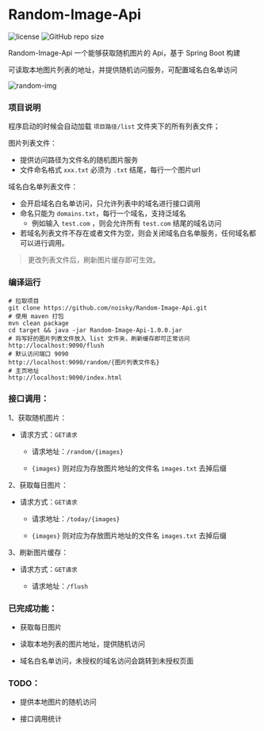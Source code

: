 Random-Image-Api
========
![license]
![GitHub repo size]


Random-Image-Api 一个能够获取随机图片的 Api，基于 Spring Boot 构建

可读取本地图片列表的地址，并提供随机访问服务，可配置域名白名单访问

![random-img]

### 项目说明

程序启动的时候会自动加载 `项目路径/list` 文件夹下的所有列表文件；

图片列表文件：
- 提供访问路径为文件名的随机图片服务
- 文件命名格式 `xxx.txt` 必须为 `.txt` 结尾，每行一个图片url
 
域名白名单列表文件：
- 会开启域名白名单访问，只允许列表中的域名进行接口调用
- 命名只能为 `domains.txt`，每行一个域名，支持泛域名
  - 例如输入 `test.com` ，则会允许所有 `test.com` 结尾的域名访问
- 若域名列表文件不存在或者文件为空，则会关闭域名白名单服务，任何域名都可以进行调用。
 
> 更改列表文件后，刷新图片缓存即可生效。

### 编译运行

``` 
# 拉取项目
git clone https://github.com/noisky/Random-Image-Api.git
# 使用 maven 打包
mvn clean package
cd target && java -jar Random-Image-Api-1.0.0.jar
# 将写好的图片列表文件放入 list 文件夹，刷新缓存即可正常访问
http://localhost:9090/flush
# 默认访问端口 9090
http://localhost:9090/random/{图片列表文件名}
# 主页地址
http://localhost:9090/index.html
``` 
### 接口调用：

1、获取随机图片：

- 请求方式：`GET请求`
    
    - 请求地址：`/random/{images}`
    
    - `{images}` 则对应为存放图片地址的文件名 `images.txt` 去掉后缀
    
2、获取每日图片：

- 请求方式：`GET请求`
    
    - 请求地址：`/today/{images}`
    
    - `{images}` 则对应为存放图片地址的文件名 `images.txt` 去掉后缀
    

3、刷新图片缓存：

- 请求方式：`GET请求`

    - 请求地址：`/flush`


### 已完成功能：

- 获取每日图片

- 读取本地列表的图片地址，提供随机访问

- 域名白名单访问，未授权的域名访问会跳转到未授权页面


### TODO：

- 提供本地图片的随机访问

- 接口调用统计


[license]:https://img.shields.io/github/license/noisky/Random-Image-Api?color=blue
[GitHub repo size]:https://img.shields.io/github/repo-size/noisky/Random-Image-Api?logo=git
[random-img]:https://img.ffis.me/images/2020/01/08/QQ20200108160257.png